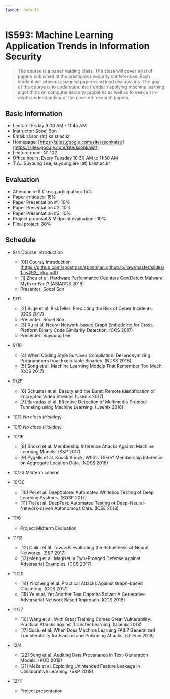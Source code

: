 ```yaml
---
layout: default
---
```


# **IS593**: Machine Learning Application Trends in Information Security

> The course is a paper reading class. The class will cover a list of papers published at the prestigious security conferences. Each student will present assigned papers and lead discussions. The goal of the course is to understand the trends in applying machine learning algorithms on computer security problems as well as to seek an in-depth understanding of the covered research papers.

## Basic Information
 * Lecture: Friday 9:00 AM - 11:45 AM
 * Instructor: Sooel Son
 * Email: sl.son (at) kaist.ac.kr
 * Homepage: [https://sites.google.com/site/ssonkaist/](https://sites.google.com/site/ssonkaist/)
 * Lecture room: N1 102
 * Office hours: Every Tuesday 10:30 AM to 11:50 AM
 * T.A.: Suyoung Lee, suyoung.lee (at) kaist.ac.kr

## Evaluation
 * Attendance & Class participation: 15%
 * Paper critiques: 15%
 * Paper Presentation #1: 10%
 * Paper Presentation #2: 10%
 * Paper Presentation #3: 10%
 * Project proposal & Midpoint evaluation :  10%
 * Final project: 30%

## Schedule

- 9/4 Course Introduction
  - [0]] Course Introduction (https://github.com/spostman/spostman.github.io/raw/master/slides/1.cs492_intro.pdf)
  - [1] Zhou et al. Hardware Performance Counters Can Detect Malware: Myth or Fact? (ASIACCS 2018)
  - Presenter: Sooel Son

- 9/11
  - [2] Bilge et al. RiskTeller: Predicting the Risk of Cyber Incidents. (CCS 2017)
  - Presenter: Sooel Son
  - [3] Xu et al. Neural Network-based Graph Embedding for Cross-Platform Binary Code Similarity Detection. (CCS 2017)
  - Presenter: Suyoung Lee
  
- 9/18
  - [4] When Coding Style Survives Compilation: De-anonymizing Programmers from Executable Binaries. (NDSS 2018)
  - [5] Song et al. Machine Learning Models That Remember Too Much. (CCS 2017)
  
- 9/25
  - [6] Schuster et al. Beauty and the Burst: Remote Identification of Encrypted Video Streams (Usenix 2017)
  - [7] Barradas et al. Effective Detection of Multimedia Protocol Tunneling using Machine Learning. (Usenix 2018)
 
- 10/2
  _No class (Holiday)_

- 10/9
  _No class (Holiday)_

- 10/16
  - [8] Shokri et al. Membership Inference Attacks Against Machine Learning Models. (S&P 2017)
  - [9] Pygelis et al. Knock Knock, Who's There? Membership Inference on Aggregate Location Data. (NDSS 2018)
    
- 10/23
  Midterm season

- 10/30
  - [10] Pei et al. DeepXplore: Automated Whitebox Testing of Deep Learning Systems. (SOSP 2017)
  - [11] Tial et al. DeepTest: Automated Testing of Deep-Neural-Network-driven Autonomous Cars. (ICSE 2018)

- 11/6
  - Project Midterm Evaluation

- 11/13
  - [12] Calini et al. Towards Evaluating the Robustness of Neural Networks. (S&P 2017)
  - [13] Meng et al. MagNet: a Two-Pronged Defense against Adversarial Examples. (CCS 2017)
  
- 11/20
  - [14] Yinzheng et al. Practical Attacks Against Graph-based Clustering. (CCS 2017)
  - [15] Ye et al. Yet Another Text Captcha Solver: A Generative Adversarial Network Based Approach. (CCS 2018)
  
- 11/27
  - [16] Wang et al. With Great Training Comes Great Vulnerability: Practical Attacks against Transfer Learning. (Usenix 2018)
  - [17] Suciu et al. When Does Machine Learning FAIL? Generalized Transferability for Evasion and Poisoning Attacks. (Usenix 2018)
  
- 12/4
  - [22] Song et al. Auditing Data Provenance in Text-Generation Models. (KDD 2019)
  - [21] Melis et al. Exploiting Unintended Feature Leakage in Collaborative Learning. (S&P 2019)
  
- 12/11
  - Project presentation
